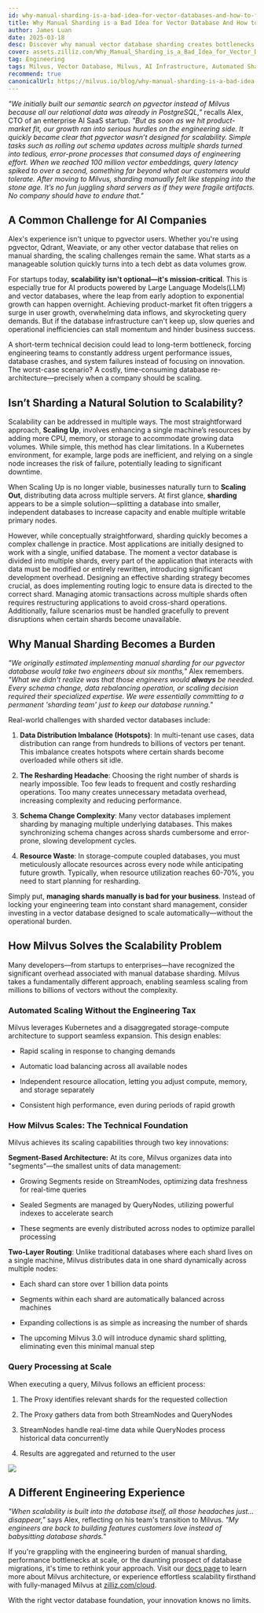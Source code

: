 ```yaml
---
id: why-manual-sharding-is-a-bad-idea-for-vector-databases-and-how-to-fix-it.md
title: Why Manual Sharding is a Bad Idea for Vector Database And How to Fix It
author: James Luan
date: 2025-03-18
desc: Discover why manual vector database sharding creates bottlenecks and how Milvus's automated scaling eliminates engineering overhead for seamless growth.
cover: assets.zilliz.com/Why_Manual_Sharding_is_a_Bad_Idea_for_Vector_Database_And_How_to_Fix_It_300b84a4d9.png
tag: Engineering
tags: Milvus, Vector Database, Milvus, AI Infrastructure, Automated Sharding
recommend: true
canonicalUrl: https://milvus.io/blog/why-manual-sharding-is-a-bad-idea-for-vector-databases-and-how-to-fix-it.md
---
```


_"We initially built our semantic search on pgvector instead of Milvus because all our relational data was already in PostgreSQL,"_ recalls Alex, CTO of an enterprise AI SaaS startup. _"But as soon as we hit product-market fit, our growth ran into serious hurdles on the engineering side. It quickly became clear that pgvector wasn’t designed for scalability. Simple tasks such as rolling out schema updates across multiple shards turned into tedious, error-prone processes that consumed days of engineering effort. When we reached 100 million vector embeddings, query latency spiked to over a second, something far beyond what our customers would tolerate. After moving to Milvus, sharding manually felt like stepping into the stone age. It’s no fun juggling shard servers as if they were fragile artifacts. No company should have to endure that."_


## A Common Challenge for AI Companies

Alex's experience isn't unique to pgvector users. Whether you're using pgvector, Qdrant, Weaviate, or any other vector database that relies on manual sharding, the scaling challenges remain the same. What starts as a manageable solution quickly turns into a tech debt as data volumes grow.

For startups today, **scalability isn't optional—it's mission-critical**. This is especially true for AI products powered by Large Language Models(LLM) and vector databases, where the leap from early adoption to exponential growth can happen overnight. Achieving product-market fit often triggers a surge in user growth, overwhelming data inflows, and skyrocketing query demands. But if the database infrastructure can't keep up, slow queries and operational inefficiencies can stall momentum and hinder business success.

A short-term technical decision could lead to long-term bottleneck, forcing engineering teams to constantly address urgent performance issues, database crashes, and system failures instead of focusing on innovation. The worst-case scenario? A costly, time-consuming database re-architecture—precisely when a company should be scaling.


## Isn’t Sharding a Natural Solution to Scalability?

Scalability can be addressed in multiple ways. The most straightforward approach, **Scaling Up**, involves enhancing a single machine’s resources by adding more CPU, memory, or storage to accommodate growing data volumes. While simple, this method has clear limitations. In a Kubernetes environment, for example, large pods are inefficient, and relying on a single node increases the risk of failure, potentially leading to significant downtime.

When Scaling Up is no longer viable, businesses naturally turn to **Scaling Out**, distributing data across multiple servers. At first glance, **sharding** appears to be a simple solution—splitting a database into smaller, independent databases to increase capacity and enable multiple writable primary nodes.

However, while conceptually straightforward, sharding quickly becomes a complex challenge in practice. Most applications are initially designed to work with a single, unified database. The moment a vector database is divided into multiple shards, every part of the application that interacts with data must be modified or entirely rewritten, introducing significant development overhead. Designing an effective sharding strategy becomes crucial, as does implementing routing logic to ensure data is directed to the correct shard. Managing atomic transactions across multiple shards often requires restructuring applications to avoid cross-shard operations. Additionally, failure scenarios must be handled gracefully to prevent disruptions when certain shards become unavailable.


## Why Manual Sharding Becomes a Burden

_"We originally estimated implementing manual sharding for our pgvector database would take two engineers about six months,"_ Alex remembers. _"What we didn't realize was that those engineers would_ **_always_** _be needed. Every schema change, data rebalancing operation, or scaling decision required their specialized expertise. We were essentially committing to a permanent 'sharding team' just to keep our database running."_

Real-world challenges with sharded vector databases include:

1. **Data Distribution Imbalance (Hotspots)**: In multi-tenant use cases, data distribution can range from hundreds to billions of vectors per tenant. This imbalance creates hotspots where certain shards become overloaded while others sit idle.

2. **The Resharding Headache**: Choosing the right number of shards is nearly impossible. Too few leads to frequent and costly resharding operations. Too many creates unnecessary metadata overhead, increasing complexity and reducing performance.

3. **Schema Change Complexity**: Many vector databases implement sharding by managing multiple underlying databases. This makes synchronizing schema changes across shards cumbersome and error-prone, slowing development cycles.

4. **Resource Waste**: In storage-compute coupled databases, you must meticulously allocate resources across every node while anticipating future growth. Typically, when resource utilization reaches 60-70%, you need to start planning for resharding.

Simply put, **managing shards manually is bad for your business**. Instead of locking your engineering team into constant shard management, consider investing in a vector database designed to scale automatically—without the operational burden.


## How Milvus Solves the Scalability Problem

Many developers—from startups to enterprises—have recognized the significant overhead associated with manual database sharding. Milvus takes a fundamentally different approach, enabling seamless scaling from millions to billions of vectors without the complexity.


### Automated Scaling Without the Engineering Tax

Milvus leverages Kubernetes and a disaggregated storage-compute architecture to support seamless expansion. This design enables:

- Rapid scaling in response to changing demands

- Automatic load balancing across all available nodes

- Independent resource allocation, letting you adjust compute, memory, and storage separately

- Consistent high performance, even during periods of rapid growth


### How Milvus Scales: The Technical Foundation

Milvus achieves its scaling capabilities through two key innovations:

**Segment-Based Architecture:** At its core, Milvus organizes data into "segments"—the smallest units of data management:

- Growing Segments reside on StreamNodes, optimizing data freshness for real-time queries

- Sealed Segments are managed by QueryNodes, utilizing powerful indexes to accelerate search

- These segments are evenly distributed across nodes to optimize parallel processing

**Two-Layer Routing**: Unlike traditional databases where each shard lives on a single machine, Milvus distributes data in one shard dynamically across multiple nodes:

- Each shard can store over 1 billion data points

- Segments within each shard are automatically balanced across machines

- Expanding collections is as simple as increasing the number of shards

- The upcoming Milvus 3.0 will introduce dynamic shard splitting, eliminating even this minimal manual step


### Query Processing at Scale

When executing a query, Milvus follows an efficient process:

1. The Proxy identifies relevant shards for the requested collection

2. The Proxy gathers data from both StreamNodes and QueryNodes

3. StreamNodes handle real-time data while QueryNodes process historical data concurrently

4. Results are aggregated and returned to the user


![](https://assets.zilliz.com/Query_Processing_at_Scale_5792dc9e37.png)

## A Different Engineering Experience

_"When scalability is built into the database itself, all those headaches just... disappear,"_ says Alex, reflecting on his team's transition to Milvus. _"My engineers are back to building features customers love instead of babysitting database shards."_

If you're grappling with the engineering burden of manual sharding, performance bottlenecks at scale, or the daunting prospect of database migrations, it's time to rethink your approach. Visit our [docs page](https://milvus.io/docs/overview.md#What-Makes-Milvus-so-Scalable) to learn more about Milvus architecture, or experience effortless scalability firsthand with fully-managed Milvus at [zilliz.com/cloud](https://zilliz.com/cloud).

With the right vector database foundation, your innovation knows no limits.

